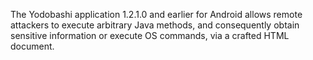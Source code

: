 The Yodobashi application 1.2.1.0 and earlier for Android allows remote attackers to execute arbitrary Java methods, and consequently obtain sensitive information or execute OS commands, via a crafted HTML document.